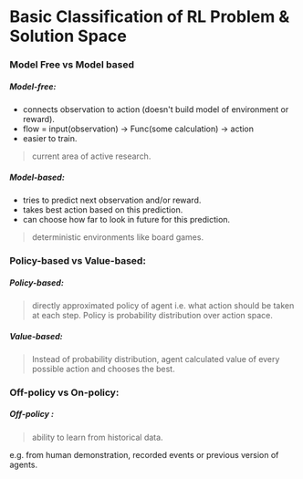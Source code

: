 # Basic Classification of RL Problem & Solution Space

### Model Free vs Model based
##### Model-free:
- connects observation to action (doesn't build model of environment or reward). 
- flow = input(observation) -> Func(some calculation) -> action 
- easier to train.
> current area of active research.


##### Model-based: 
- tries to predict next observation and/or reward.
- takes best action based on this prediction.
- can choose how far to look in future for this prediction.
> deterministic environments like board games.

### Policy-based vs Value-based:
##### Policy-based:
> directly approximated policy of agent i.e. what action should be taken at each step. Policy is probability
> distribution over action space.
##### Value-based:
> Instead of probability distribution, agent calculated value of every possible action and chooses the best.

### Off-policy vs On-policy:
##### Off-policy :
> ability to learn from historical data. 

e.g. from human demonstration, recorded events or previous version of agents.
